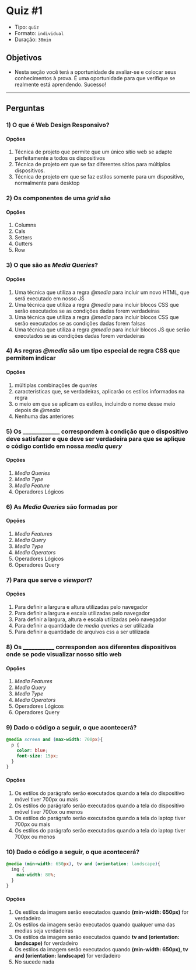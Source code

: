 # Quiz #1

- Tipo: `quiz`
- Formato: `individual`
- Duração: `30min`

## Objetivos

- Nesta seção você terá a oportunidade de avaliar-se e colocar seus conhecimentos à prova. É uma oportunidade para que verifique se realmente está aprendendo. Sucesso!

***

## Perguntas

### 1) O que é Web Design Responsivo?

#### Opções

1. Técnica de projeto que permite que um único sítio web se adapte perfeitamente a todos os dispositivos
2. Técnica de projeto em que se faz diferentes sítios para múltiplos dispositivos.
3. Técnica de projeto em que se faz estilos somente para um dispositivo, normalmente para desktop

<solution style="display:none;">1</solution>

### 2) Os componentes de uma *grid* são

#### Opções

1. Columns
2. Cals
3. Setters
4. Gutters
5. Row

<solution style="display:none;">1,4,5</solution>

### 3) O que são as *Media Queries*?

#### Opções

1. Uma técnica que utiliza a regra *@media* para incluir um novo HTML, que será executado em nosso JS
2. Uma técnica que utiliza a regra *@media* para incluir blocos CSS que serão executados se as condições dadas forem verdadeiras
3. Uma técnica que utiliza a regra *@media* para incluir blocos CSS que serão executados se as condições dadas forem falsas
4. Uma técnica que utiliza a regra *@media* para incluir blocos JS que serão executados se as condições dadas forem verdadeiras

<solution style="display:none;">2</solution>

### 4) As regras *@media* são um tipo especial de regra CSS que permitem indicar

#### Opções

1. múltiplas combinações de *queries*
2. características que, se verdadeiras, aplicarão os estilos informados na regra
3. o meio em que se aplicam os estilos, incluindo o nome desse meio depois de *@media*
4. Nenhuma das anteriores

<solution style="display:none;">2,3</solution>

### 5) Os _____________ correspondem à condição que o dispositivo deve satisfazer e que deve ser verdadeira para que se aplique o código contido em nossa *media query*

#### Opções

1. *Media Queries*
2. *Media Type*
3. *Media Feature*
4. Operadores Lógicos

<solution style="display:none;">3</solution>

### 6) As *Media Queries* são formadas por

#### Opções

1. *Media Features*
2. *Media Query*
3. *Media Type*
4. *Media Operators*
5. Operadores Lógicos
6. Operadores Query

<solution style="display:none;">1,3,5</solution>

### 7) Para que serve o *viewport*?

#### Opções

1. Para definir a largura e altura utilizadas pelo navegador
2. Para definir a largura e escala utilizadas pelo navegador
3. Para definir a largura, altura e escala utilizadas pelo navegador
4. Para definir a quantidade de *media queries* a ser utilizada
5. Para definir a quantidade de arquivos css a ser utilizada

<solution style="display:none;">3</solution>

### 8) Os ___________ corresponden aos diferentes dispositivos onde se pode visualizar nosso sítio web

#### Opções

1. *Media Features*
2. *Media Query*
3. *Media Type*
4. *Media Operators*
5. Operadores Lógicos
6. Operadores Query

<solution style="display:none;">3</solution>

### 9) Dado o código a seguir, o que acontecerá?

```css
@media screen and (max-width: 700px){
  p {
    color: blue;
    font-size: 15px;
  }
}
```

#### Opções

1. Os estilos do parágrafo serão executados quando a tela do dispositivo móvel tiver 700px ou mais
2. Os estilos do parágrafo serão executados quando a tela do dispositivo móvel tiver 700ox ou menos
3. Os estilos do parágrafo serão executados quando a tela do laptop tiver 700px ou mais
4. Os estilos do parágrafo serão executados quando a tela do laptop tiver 700px ou menos

<solution style="display:none;">4</solution>

### 10) Dado o código a seguir, o que acontecerá?

```css
@media (min-width: 650px), tv and (orientation: landscape){
  img {
    max-width: 80%;
  }
}
```

#### Opções

1. Os estilos da imagem serão executados quando **(min-width: 650px)** for verdadeiro
2. Os estilos da imagem serão executados quando qualquer uma das medias seja verdadeiras
3. Os estilos da imagem serão executados quando **tv and (orientation: landscape)** for verdadeiro
4. Os estilos da imagem serão executados quando **(min-width: 650px), tv and (orientation: landscape)** for verdadeiro
5. No sucede nada

<solution style="display:none;">4</solution>
